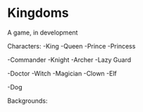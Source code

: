 # Kingdoms
A game, in development

Characters:
  -King
  -Queen
  -Prince
  -Princess
  
  -Commander
  -Knight
  -Archer
  -Lazy Guard
  
  -Doctor
  -Witch
  -Magician
  -Clown
  -Elf
  
  -Dog
  
Backgrounds:
  
  
